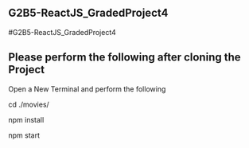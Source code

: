 ## G2B5-ReactJS_GradedProject4

#G2B5-ReactJS_GradedProject4

## Please perform the following after cloning the Project

Open a New Terminal and perform the following

cd ./movies/

npm install

npm start
